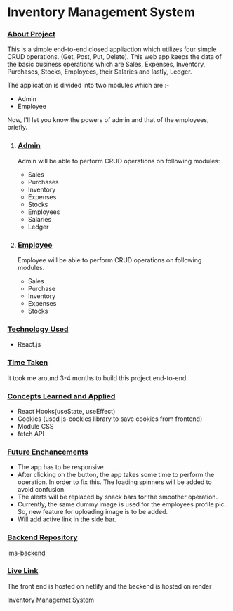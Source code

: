 # Inventory Management System

### <u>About Project</u>

This is a simple end-to-end closed appliaction which utilizes four simple CRUD operations. (Get, Post, Put, Delete). This web app keeps the data of the basic business operations which are Sales, Expenses, Inventory, Purchases, Stocks, Employees, their Salaries and lastly, Ledger.

The application is divided into two modules which are :-

 - Admin
 - Employee

Now, I'll let you know the powers of admin and that of the employees, briefly.

 1. ### <u>Admin</u>
    
    Admin will be able to perform CRUD operations on following modules:

    - Sales
    - Purchases
    - Inventory
    - Expenses
    - Stocks
    - Employees
    - Salaries
    - Ledger
 
 2. ### <u>Employee</u>

    Employee will be able to perform CRUD operations on following modules.

    - Sales
    - Purchase
    - Inventory
    - Expenses
    - Stocks

### <u>Technology Used</u>

 - React.js

### <u>Time Taken</u>

It took me around 3-4 months to build this project end-to-end.

### <u>Concepts Learned and Applied</u>
- React Hooks(useState, useEffect)
- Cookies (used js-cookies library to save cookies from frontend)
- Module CSS
- fetch API

### <u>Future Enchancements</u>

- The app has to be responsive
- After clicking on the button, the app takes some time to perform the operation. In order to fix this. The loading spinners will be added to avoid confusion.
- The alerts will be replaced by snack bars for the smoother operation.
- Currently, the same dummy image is used for the employees profile pic. So, new feature for uploading image is to be added.
- Will add active link in the side bar.

### <u>Backend Repository</u>

[ims-backend](https://github.com/varung735/Inventory-Management-System-BackEnd)

### <u>Live Link</u>

The front end is hosted on netlify and the backend is hosted on render

[Inventory Managemet System](https://ims-frontend.netlify.app/)
     